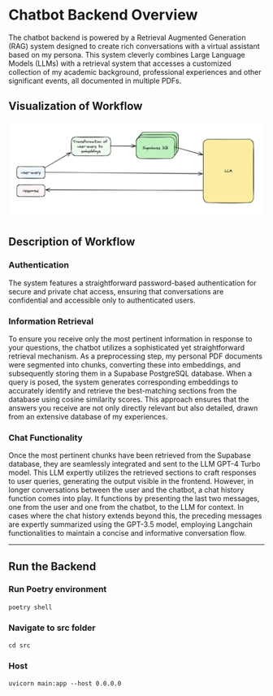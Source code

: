# Chatbot Backend Overview

The chatbot backend is powered by a Retrieval Augmented Generation (RAG) system designed to create rich conversations with a virtual assistant based on my persona. This system cleverly combines Large Language Models (LLMs) with a retrieval system that accesses a customized collection of my academic background, professional experiences and other significant events, all documented in multiple PDFs.

## Visualization of Workflow

![Architektur des Chatbot-Backends](images/architecture.png)

## Description of Workflow

### Authentication

The system features a straightforward password-based authentication for secure and private chat access, ensuring that conversations are confidential and accessible only to authenticated users.

### Information Retrieval

To ensure you receive only the most pertinent information in response to your questions, the chatbot utilizes a sophisticated yet straightforward retrieval mechanism. As a preprocessing step, my personal PDF documents were segmented into chunks, converting these into embeddings, and subsequently storing them in a Supabase PostgreSQL database. When a query is posed, the system generates corresponding embeddings to accurately identify and retrieve the best-matching sections from the database using cosine similarity scores. This approach ensures that the answers you receive are not only directly relevant but also detailed, drawn from an extensive database of my experiences.

### Chat Functionality

Once the most pertinent chunks have been retrieved from the Supabase database, they are seamlessly integrated and sent to the LLM GPT-4 Turbo model. This LLM expertly utilizes the retrieved sections to craft responses to user queries, generating the output visible in the frontend. However, in longer conversations between the user and the chatbot, a chat history function comes into play. It functions by presenting the last two messages, one from the user and one from the chatbot, to the LLM for context. In cases where the chat history extends beyond this, the preceding messages are expertly summarized using the GPT-3.5 model, employing Langchain functionalities to maintain a concise and informative conversation flow.

---

## Run the Backend

### Run Poetry environment
```
poetry shell
```

### Navigate to src folder 
```
cd src
```

### Host
```
uvicorn main:app --host 0.0.0.0
```